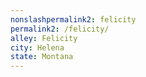 ```yaml
---
﻿nonslashpermalink2: felicity
permalink2: /felicity/
alley: Felicity
city: Helena
state: Montana
---
```

